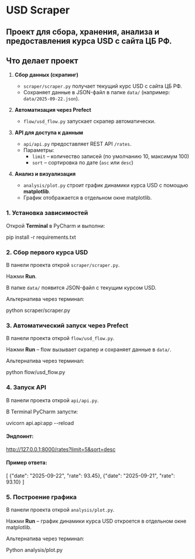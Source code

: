 # USD Scraper
Проект для **сбора, хранения, анализа и предоставления курса USD с сайта ЦБ РФ**.
-
## **Что делает проект**
1. **Сбор данных (скрапинг)**  
   - `scraper/scraper.py` получает текущий курс USD с сайта ЦБ РФ.  
   - Сохраняет данные в JSON-файл в папке `data/` (например: `data/2025-09-22.json`).  

2. **Автоматизация через Prefect**  
   - `flow/usd_flow.py` запускает скрапер автоматически.  

3. **API для доступа к данным**  
   - `api/api.py` предоставляет REST API `/rates`.  
   - Параметры:  
     - `limit` – количество записей (по умолчанию 10, максимум 100)  
     - `sort` – сортировка по дате (`asc` или `desc`)  

4. **Анализ и визуализация**  
   - `analysis/plot.py` строит график динамики курса USD с помощью **matplotlib**.  
   - График отображается в отдельном окне matplotlib.

### 1. Установка зависимостей
Открой **Terminal** в PyCharm и выполни:

pip install -r requirements.txt

### 2. Сбор первого курса USD

В панели проекта открой `scraper/scraper.py`.

Нажми **Run**.

В папке `data/` появится JSON-файл с текущим курсом USD.

Альтернатива через терминал:

python scraper/scraper.py

### 3. Автоматический запуск через Prefect

В панели проекта открой `flow/usd_flow.py`.

Нажми **Run** – flow вызывает скрапер и сохраняет данные в `data/`.

Альтернатива через терминал:

python flow/usd_flow.py

### 4. Запуск API

В панели проекта открой `api/api.py`.

В Terminal PyCharm запусти:

uvicorn api.api:app --reload

#### Эндпоинт:
http://127.0.0.1:8000/rates?limit=5&sort=desc
#### Пример ответа: 
[
  {"date": "2025-09-22", "rate": 93.45},
  {"date": "2025-09-21", "rate": 93.10}
]
### 5. Построение графика

В панели проекта открой `analysis/plot.py`.

Нажми **Run** – график динамики курса USD откроется в отдельном окне matplotlib.

Альтернатива через терминал:

Python analysis/plot.py


